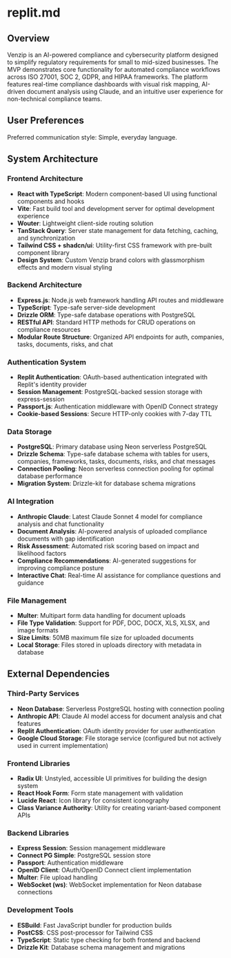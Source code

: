 # replit.md

## Overview

Venzip is an AI-powered compliance and cybersecurity platform designed to simplify regulatory requirements for small to mid-sized businesses. The MVP demonstrates core functionality for automated compliance workflows across ISO 27001, SOC 2, GDPR, and HIPAA frameworks. The platform features real-time compliance dashboards with visual risk mapping, AI-driven document analysis using Claude, and an intuitive user experience for non-technical compliance teams.

## User Preferences

Preferred communication style: Simple, everyday language.

## System Architecture

### Frontend Architecture
- **React with TypeScript**: Modern component-based UI using functional components and hooks
- **Vite**: Fast build tool and development server for optimal development experience
- **Wouter**: Lightweight client-side routing solution
- **TanStack Query**: Server state management for data fetching, caching, and synchronization
- **Tailwind CSS + shadcn/ui**: Utility-first CSS framework with pre-built component library
- **Design System**: Custom Venzip brand colors with glassmorphism effects and modern visual styling

### Backend Architecture
- **Express.js**: Node.js web framework handling API routes and middleware
- **TypeScript**: Type-safe server-side development
- **Drizzle ORM**: Type-safe database operations with PostgreSQL
- **RESTful API**: Standard HTTP methods for CRUD operations on compliance resources
- **Modular Route Structure**: Organized API endpoints for auth, companies, tasks, documents, risks, and chat

### Authentication System
- **Replit Authentication**: OAuth-based authentication integrated with Replit's identity provider
- **Session Management**: PostgreSQL-backed session storage with express-session
- **Passport.js**: Authentication middleware with OpenID Connect strategy
- **Cookie-based Sessions**: Secure HTTP-only cookies with 7-day TTL

### Data Storage
- **PostgreSQL**: Primary database using Neon serverless PostgreSQL
- **Drizzle Schema**: Type-safe database schema with tables for users, companies, frameworks, tasks, documents, risks, and chat messages
- **Connection Pooling**: Neon serverless connection pooling for optimal database performance
- **Migration System**: Drizzle-kit for database schema migrations

### AI Integration
- **Anthropic Claude**: Latest Claude Sonnet 4 model for compliance analysis and chat functionality
- **Document Analysis**: AI-powered analysis of uploaded compliance documents with gap identification
- **Risk Assessment**: Automated risk scoring based on impact and likelihood factors
- **Compliance Recommendations**: AI-generated suggestions for improving compliance posture
- **Interactive Chat**: Real-time AI assistance for compliance questions and guidance

### File Management
- **Multer**: Multipart form data handling for document uploads
- **File Type Validation**: Support for PDF, DOC, DOCX, XLS, XLSX, and image formats
- **Size Limits**: 50MB maximum file size for uploaded documents
- **Local Storage**: Files stored in uploads directory with metadata in database

## External Dependencies

### Third-Party Services
- **Neon Database**: Serverless PostgreSQL hosting with connection pooling
- **Anthropic API**: Claude AI model access for document analysis and chat features
- **Replit Authentication**: OAuth identity provider for user authentication
- **Google Cloud Storage**: File storage service (configured but not actively used in current implementation)

### Frontend Libraries
- **Radix UI**: Unstyled, accessible UI primitives for building the design system
- **React Hook Form**: Form state management with validation
- **Lucide React**: Icon library for consistent iconography
- **Class Variance Authority**: Utility for creating variant-based component APIs

### Backend Libraries
- **Express Session**: Session management middleware
- **Connect PG Simple**: PostgreSQL session store
- **Passport**: Authentication middleware
- **OpenID Client**: OAuth/OpenID Connect client implementation
- **Multer**: File upload handling
- **WebSocket (ws)**: WebSocket implementation for Neon database connections

### Development Tools
- **ESBuild**: Fast JavaScript bundler for production builds
- **PostCSS**: CSS post-processor for Tailwind CSS
- **TypeScript**: Static type checking for both frontend and backend
- **Drizzle Kit**: Database schema management and migrations